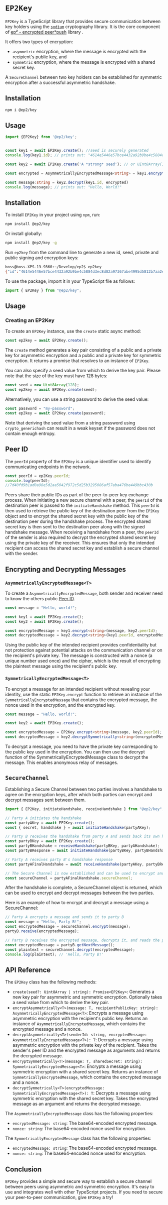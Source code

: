 # `EP2Key`

`EP2Key` is a TypeScript library that provides secure communication between key holders using the [`sodium`](https://github.com/jedisct1/libsodium.js) cryptography library. It is the core component of  [ep² - encrypted peer*push](../../) library
.

It offers two types of encryption:

- `asymmetric` encryption, where the message is encrypted with the recipient's public key, and
- `symmetric` encryption, where the message is encrypted with a shared secret key.

A `SecureChannel` between two key holders can be established for symmetric encryption after a successful asymmetric handshake.

## Installation

```bash
npm i @ep2/key
```

## Usage

```typescript
import {EP2Key} from '@ep2/key';


const key1 = await EP2Key.create(); //seed is securely generated
console.log(key1.id); // prints out: "4614e5446e57bce4432a92b9be4c5884d3ec8d82a97367abe4995d5812b7aa2e"

const key2 = await EP2Key.create('A *strong* seed'); // or UInt8Array(128)

const encrypted = AsymmetricallyEncryptedMessage<string> = key1.encrypt(key2.id, "Hello, World!")

const message:string = key2.decrypt(key1.id, encrypted)
console.log(message); // prints out: "Hello, World!"


```

## Installation

To install `EP2Key` in your project using `npm`, run:

```bash
npm install @ep2/key
```

Or install globally:

```bash
npm install @ep2/key -g
```

Run `ep2key` from the command line to generate a new id, seed, private and public signing and encryption keys:

``` bash
boss@boss-XPS-13-9360:~/Develop/ep2$ ep2key
{"id":"4614e5446e57bce4432a92b9be4c5884d3ec8d82a97367abe4995d5812b7aa2e","seed":[170,75,48,65,76,82,225,136,233,60,124,14,39,162,120,230,65,143,161,177,4,69,12,151,97,158,167,72,24,147,63,217],"signKeyPair":{"publicKey":[106,1,26,108,179,156,245,28,154,214,250,33,211,131,224,58,200,172,232,55,235,234,83,213,239,189,72,201,170,218,15,129],"privateKey":[170,75,48,65,76,82,225,136,233,60,124,14,39,162,120,230,65,143,161,177,4,69,12,151,97,158,167,72,24,147,63,217,106,1,26,108,179,156,245,28,154,214,250,33,211,131,224,58,200,172,232,55,235,234,83,213,239,189,72,201,170,218,15,129],"keyType":"ed25519"},"boxKeyPair":{"publicKey":[70,20,229,68,110,87,188,228,67,42,146,185,190,76,88,132,211,236,141,130,169,115,103,171,228,153,93,88,18,183,170,46],"privateKey":[164,250,29,48,138,203,53,201,144,240,107,99,54,64,108,86,30,96,206,29,15,69,125,126,177,63,182,47,253,194,188,249],"keyType":"x25519"}}

```

To use the package, import it in your TypeScript file as follows:

```typescript
import { EP2Key } from "@ep2/key";
```

## Usage

### Creating an EP2Key

To create an `EP2Key` instance, use the `create` static async method:

```typescript
const ep2key = await EP2Key.create();
```

The `create` method generates a key pair consisting of a public and a private key for asymmetric encryption and a public and a private key for symmetric encryption. It returns a promise that resolves to an instance of `EP2Key`.

You can also specify a seed value from which to derive the key pair. Please note that the size of the key must have 128 bytes:

```typescript
const seed = new Uint8Array(128);
const ep2key = await EP2Key.create(seed);
```

Alternatively, you can use a string password to derive the seed value:

```typescript
const password = "my-password";
const ep2key = await EP2Key.create(password);
```

Note that deriving the seed value from a string password using `crypto_generichash` can result in a weak keyset if the password does not contain enough entropy.

## Peer ID

The `peerId` property of the `EP2Key` is a unique identifier used to identify communicating endpoints in the network.

```typescript
const peerId = ep2Key.peerId;
console.log(peerId);
//7d40fd9b1ad0a98e5d2aa5042f972c5d25b3295086af57aba476be449bbc430b
```

Peers share their public IDs as part of the peer-to-peer key exchange process. When initiating a new secure channel with a peer, the `peerId` of the destination peer is passed to the `initiateHandshake` method. This `peerId` is then used to retrieve the public key of the destination peer from the `EP2Key` object and to encrypt the shared secret key with the public key of the destination peer during the handshake process. The encrypted shared secret key is then sent to the destination peer along with the signed handshake message. When receiving a handshake from a peer, the `peerId` of the sender is also required to decrypt the encrypted shared secret key using the private key of the receiver. This ensures that only the intended recipient can access the shared secret key and establish a secure channel with the sender.

## Encrypting and Decrypting Messages

### `AsymmetricallyEncryptedMessage<T>`

To create a `AsymmetricallyEncryptedMessage`, both sender and receiver need to know the others public [Peer ID](#peer-id).

```typescript
const message = "Hello, world!";

const key1 = await EP2Key.create();
const key2 = await EP2Key.create();

const encryptedMessage = key1.encrypt<string>(message, key2.peerId);
const decryptedMessage = key2.decrypt<string>(key1.peerId, encryptedMessage);
```

Using the public key of the intended recipient provides confidentiality but not protection against potential attacks on the communication channel or on the recipient's private key. The message is constructed with a nonce (a unique number used once) and the cipher, which is the result of encrypting the plaintext message using the recipient's public key.

### `SymmetricallyEncryptedMessage<T>`

To encrypt a message for an intended recipient without revealing your identity, use the static `EP2Key.encrypt` function to retrieve an instance of the `SymmetricallyEncryptedMessage` that contains the encrypted message, the nonce used in the encryption, and the encrypted key.

```typescript
const message = "Hello, world!";

const key2 = await EP2Key.create();

const encryptedMessage = EP2Key.encrypt<string>(message, key2.peerId);
const decryptedMessage = key2.decryptSymmetrically<string>(encryptedMessage);
```

To decrypt a message, you need to have the private key corresponding to the public key used in the encryption. You can then use the decrypt function of the SymmetricallyEncryptedMessage class to decrypt the message. This enables anonymous relay of messages.

## `SecureChannel`

Establishing a Secure Channel between two parties involves a handshake to agree on the encryption keys, after which both parties can encrypt and decrypt messages sent between them.

```typescript
import { EP2Key, initiateHandshake, receiveHandshake } from "@ep2/key";

// Party A initiates the handshake
const partyAKey = await EP2Key.create();
const { secret, handshake } = await initiateHandshake(partyAKey);

// Party B receives the handshake from party A and sends back its own handshake
const partyBKey = await EP2Key.create();
const partyBHandshake = receiveHandshake(partyBKey, partyAHandshake);
const partyBResponse = await initiateHandshake(partyBKey, partyBHandshake);

// Party A receives party B's handshake response
const partyAFinalHandshake = await receiveHandshake(partyAKey, partyBResponse);

// The Secure Channel is now established and can be used to encrypt and decrypt messages between the two parties
const secureChannel = partyAFinalHandshake.secureChannel;
```

After the handshake is complete, a SecureChannel object is returned, which can be used to encrypt and decrypt messages between the two parties.

Here is an example of how to encrypt and decrypt a message using a SecureChannel:

```typescript
// Party A encrypts a message and sends it to party B
const message = "Hello, Party B!";
const encryptedMessage = secureChannel.encrypt(message);
partyB.receive(encryptedMessage);

// Party B receives the encrypted message, decrypts it, and reads the plaintext
const encryptedMessage = partyB.getNextMessage();
const plaintext = secureChannel.decrypt(encryptedMessage);
console.log(plaintext); // 'Hello, Party B!'
```

## API Reference

The `EP2Key` class has the following methods:

- `create(seed?: Uint8Array | string): Promise<EP2Key>`: Generates a new key pair for asymmetric and symmetric encryption. Optionally takes a seed value from which to derive the key pair.
- `encryptAsymmetrically<T>(message: T, recipientPublicKey: string): AsymmetricallyEncryptedMessage<T>`: Encrypts a message using asymmetric encryption with the recipient's public key. Returns an instance of `AsymmetricallyEncryptedMessage`, which contains the encrypted message and a nonce.
- `decryptAsymmetrically<T>(senderId: string, encryptedMessage: AsymmetricallyEncryptedMessage<T>): T`: Decrypts a message using asymmetric encryption with the private key of the recipient. Takes the sender's peer ID and the encrypted message as arguments and returns the decrypted message.
- `encryptSymmetrically<T>(message: T, sharedSecret: string): SymmetricallyEncryptedMessage<T>`: Encrypts a message using symmetric encryption with a shared secret key. Returns an instance of `SymmetricallyEncryptedMessage`, which contains the encrypted message and a nonce.
- `decryptSymmetrically<T>(encryptedMessage: SymmetricallyEncryptedMessage<T>): T`: Decrypts a message using symmetric encryption with the shared secret key. Takes the encrypted message as an argument and returns the decrypted message.

The `AsymmetricallyEncryptedMessage` class has the following properties:

- `encryptedMessage: string`: The base64-encoded encrypted message.
- `nonce: string`: The base64-encoded nonce used for encryption.

The `SymmetricallyEncryptedMessage` class has the following properties:

- `encryptedMessage: string`: The base64-encoded encrypted message.
- `nonce: string`: The base64-encoded nonce used for encryption.

## Conclusion

`EP2Key` provides a simple and secure way to establish a secure channel between peers using asymmetric and symmetric encryption. It's easy to use and integrates well with other TypeScript projects. If you need to secure your peer-to-peer communication, give `EP2Key` a try!

